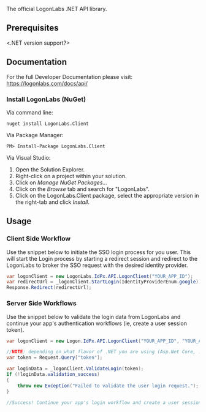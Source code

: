 The official LogonLabs .NET API library.

## Prerequisites
<.NET version support?>

## Documentation

For the full Developer Documentation please visit: https://logonlabs.com/docs/api/

### Install LogonLabs (NuGet)

Via command line:

	nuget install LogonLabs.Client

Via Package Manager:

	PM> Install-Package LogonLabs.Client

Via Visual Studio:

1. Open the Solution Explorer.
2. Right-click on a project within your solution.
3. Click on *Manage NuGet Packages...*
4. Click on the *Browse* tab and search for "LogonLabs".
5. Click on the LogonLabs.Client package, select the appropriate version in the right-tab and click *Install*.


## Usage

### Client Side Workflow

Use the snippet below to initiate the SSO login process for you user. This will start the Login process by starting a redirect session and redirect to the LogonLabs to broker the SSO request with the desired identity provider.

```csharp
var logonClient = new LogonLabs.IdPx.API.LogonClient("YOUR_APP_ID");
var redirectUrl = _logonClient.StartLogin(IdentityProviderEnum.google);
Response.Redirect(redirectUrl);
```

### Server Side Workflows

Use the snippet below to validate the login data from LogonLabs and continue your app's authentication workflows (ie, create a user session token).

```csharp
var logonClient = new Logon.IdPx.API.LogonClient("YOUR_APP_ID", "YOUR_APP_SECRET");

//NOTE: depending on what flavor of .NET you are using (Asp.Net Core, .NET Framework), this could be slightly different
var token = Request.Query["token"];

var loginData = _logonClient.ValidateLogin(token);
if (!loginData.validation_success)
{
    throw new Exception("Failed to validate the user login request.");
}

//Success! Continue your app's login workflow and create a user session, etc!
```